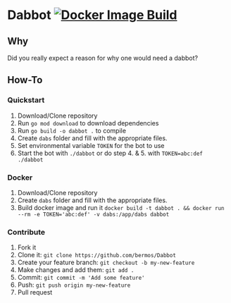 # Dabbot [![Docker Image Build](https://github.com/Bermos/Dabbot/actions/workflows/docker-image.yml/badge.svg)](https://github.com/Bermos/Dabbot/actions/workflows/docker-image.yml)

## Why
Did you really expect a reason for why one would need a dabbot?

## How-To
### Quickstart
1. Download/Clone repository
2. Run `go mod download` to download dependencies
3. Run `go build -o dabbot .` to compile
4. Create `dabs` folder and fill with the appropriate files.
5. Set environmental variable `TOKEN` for the bot to use
6. Start the bot with `./dabbot` or do step 4. & 5. with `TOKEN=abc:def ./dabbot`

### Docker
1. Download/Clone repository
2. Create `dabs` folder and fill with the appropriate files.
3. Build docker image and run it `docker build -t dabbot . && docker run --rm -e TOKEN='abc:def' -v dabs:/app/dabs dabbot`

### Contribute
1. Fork it
2. Clone it: `git clone https://github.com/bermos/Dabbot`
3. Create your feature branch: `git checkout -b my-new-feature`
4. Make changes and add them: `git add .`
5. Commit: `git commit -m 'Add some feature'`
6. Push: `git push origin my-new-feature`
7. Pull request
